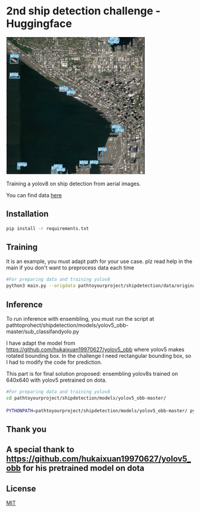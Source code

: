# 2nd ship detection challenge - Huggingface

![image.jpg](./images/image.png)

Training a yolov8 on ship detection from aerial images.


You can find data [here](https://huggingface.co/spaces/competitions/ship-detection)

## Installation


```bash
pip install -r requirements.txt
```

## Training
It is an example, you must adapt path for your use case.
plz read help in the main if you don't want to preprocess data each time
```bash
#For preparing data and training yolov8
python3 main.py --origdata pathtoyourproject/shipdetection/data/original/train/ --destsplit /tmp/split --destdatayolo /tmp/yolodest --withdraw 3 --maketile False --tilesize 640 --yolov8path yolov8s --imgsz 640
```

## Inference
To run inference with ensembling, you must run the script 
at pathtoprohect/shipdetection/models/yolov5_obb-master/sub_classifandyolo.py

I have adapt the model from https://github.com/hukaixuan19970627/yolov5_obb where yolov5 
makes rotated bounding box. In the challenge I need rectangular bounding box, so I had to
modify the code for prediction.

This part is for final solution proposed: ensembling yolov8s trained on 640x640 with
yolov5 pretrained on dota.

```bash
#For preparing data and training yolov8
cd pathtoyourproject/shipdetection/models/yolov5_obb-master/

PYTHONPATH=pathtoyourproject/shipdetection/models/yolov5_obb-master/ python3 sub_classifandyolo.py
```


## Thank you

## A special thank to https://github.com/hukaixuan19970627/yolov5_obb for his pretrained model on dota

## License

[MIT](https://choosealicense.com/licenses/mit/) 

